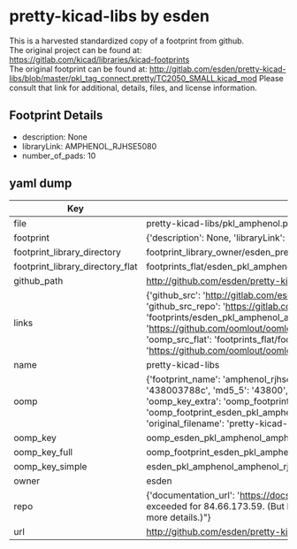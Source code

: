 # pretty-kicad-libs by esden  
This is a harvested standardized copy of a footprint from github.  
The original project can be found at:  
https://gitlab.com/kicad/libraries/kicad-footprints  
The original footprint can be found at:
http://gitlab.com/esden/pretty-kicad-libs/blob/master/pkl_tag_connect.pretty/TC2050_SMALL.kicad_mod
Please consult that link for additional, details, files, and license information.  
## Footprint Details
* description: None  
* libraryLink: AMPHENOL_RJHSE5080  
* number_of_pads: 10  
## yaml dump  
| Key | Value |  
| --- | --- |  
| file | pretty-kicad-libs/pkl_amphenol.pretty/AMPHENOL_RJHSE5080.kicad_mod |  
| footprint | {'description': None, 'libraryLink': 'AMPHENOL_RJHSE5080', 'number_of_pads': 10} |  
| footprint_library_directory | footprint_library_owner/esden_pretty-kicad-libs |  
| footprint_library_directory_flat | footprints_flat/esden_pkl_amphenol_amphenol_rjhse5080/working |  
| github_path | http://github.com/esden/pretty-kicad-libs/blob/master/pkl_amphenol.pretty/AMPHENOL_RJHSE5080.kicad_mod |  
| links | {'github_src': 'http://gitlab.com/esden/pretty-kicad-libs/blob/master/pkl_tag_connect.pretty/TC2050_SMALL.kicad_mod', 'github_src_repo': 'https://gitlab.com/kicad/libraries/kicad-footprints', 'oomp_bot': 'footprints/esden_pkl_amphenol_amphenol_rjhse5080/working', 'oomp_bot_github': 'https://github.com/oomlout/oomlout_oomp_footprint_bot/tree/main/footprints/esden_pkl_amphenol_amphenol_rjhse5080/working', 'oomp_src_flat': 'footprints_flat/footprints_flat/esden_pkl_amphenol_amphenol_rjhse5080/working', 'oomp_src_flat_github': 'https://github.com/oomlout/oomlout_oomp_footprint_src/tree/main/footprints_flat/esden_pkl_amphenol_amphenol_rjhse5080/working'} |  
| name | pretty-kicad-libs |  
| oomp | {'footprint_name': 'amphenol_rjhse5080', 'library_name': 'pkl_amphenol', 'md5': '438003788c7cf2e41b150c0c6b89ab98', 'md5_10': '438003788c', 'md5_5': '43800', 'md5_6': '438003', 'oomp_key': 'oomp_esden_pkl_amphenol_amphenol_rjhse5080', 'oomp_key_extra': 'oomp_footprint_esden_pkl_amphenol_amphenol_rjhse5080', 'oomp_key_full': 'oomp_footprint_esden_pkl_amphenol_amphenol_rjhse5080_438003', 'oomp_key_simple': 'esden_pkl_amphenol_amphenol_rjhse5080', 'original_filename': 'pretty-kicad-libs/pkl_amphenol.pretty/AMPHENOL_RJHSE5080.kicad_mod', 'owner_name': 'esden'} |  
| oomp_key | oomp_esden_pkl_amphenol_amphenol_rjhse5080 |  
| oomp_key_full | oomp_footprint_esden_pkl_amphenol_amphenol_rjhse5080 |  
| oomp_key_simple | esden_pkl_amphenol_amphenol_rjhse5080 |  
| owner | esden |  
| repo | {'documentation_url': 'https://docs.github.com/rest/overview/resources-in-the-rest-api#rate-limiting', 'message': "API rate limit exceeded for 84.66.173.59. (But here's the good news: Authenticated requests get a higher rate limit. Check out the documentation for more details.)"} |  
| url | http://github.com/esden/pretty-kicad-libs |  

